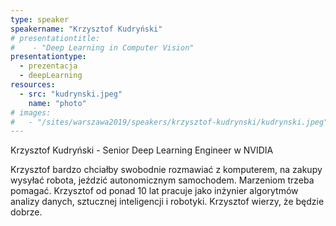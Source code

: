 ```yaml
---
type: speaker
speakername: "Krzysztof Kudryński"
# presentationtitle:
#    - "Deep Learning in Computer Vision"
presentationtype: 
  - prezentacja
  - deepLearning
resources:
  - src: "kudrynski.jpeg"
    name: "photo"
# images:
#   - "/sites/warszawa2019/speakers/krzysztof-kudrynski/kudrynski.jpeg"
---
```


Krzysztof Kudryński - Senior Deep Learning Engineer w NVIDIA

Krzysztof bardzo chciałby swobodnie rozmawiać z komputerem, na zakupy wysyłać robota, jeździć autonomicznym samochodem. Marzeniom trzeba pomagać. Krzysztof od ponad 10 lat pracuje jako inżynier algorytmów analizy danych, sztucznej inteligencji i robotyki. Krzysztof wierzy, że będzie dobrze.

